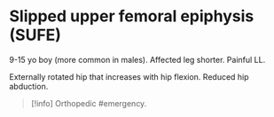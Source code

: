 # Slipped upper femoral epiphysis (SUFE)

9-15 yo boy (more common in males). 
Affected leg shorter.
Painful LL. 

Externally rotated hip that increases with hip flexion.
Reduced hip abduction.

> [!info]
> Orthopedic #emergency. 

